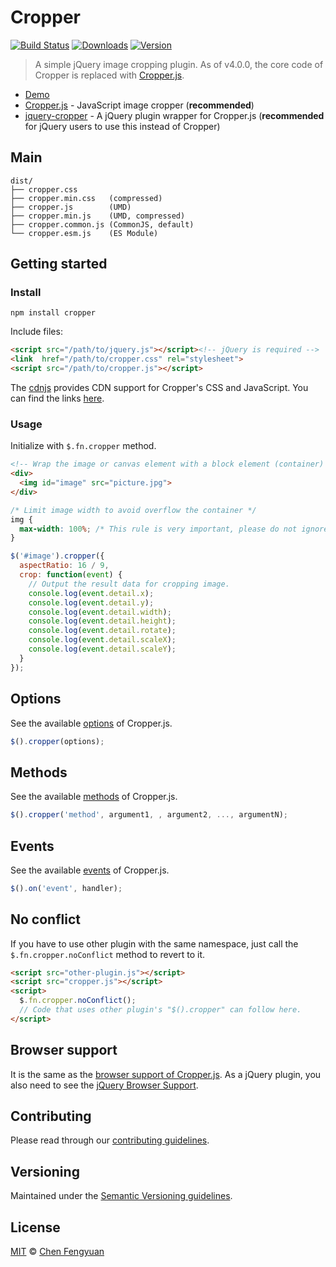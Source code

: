 # Cropper

[![Build Status](https://travis-ci.org/fengyuanchen/cropper.svg)](https://travis-ci.org/fengyuanchen/cropper) [![Downloads](https://img.shields.io/npm/dm/cropper.svg)](https://www.npmjs.com/package/cropper) [![Version](https://img.shields.io/npm/v/cropper.svg)](https://www.npmjs.com/package/cropper)

> A simple jQuery image cropping plugin. As of v4.0.0, the core code of Cropper is replaced with [Cropper.js](https://github.com/fengyuanchen/cropperjs).

- [Demo](https://fengyuanchen.github.io/cropper)
- [Cropper.js](https://github.com/fengyuanchen/cropperjs) - JavaScript image cropper (**recommended**)
- [jquery-cropper](https://github.com/fengyuanchen/jquery-cropper) - A jQuery plugin wrapper for Cropper.js (**recommended** for jQuery users to use this instead of Cropper)

## Main

```text
dist/
├── cropper.css
├── cropper.min.css   (compressed)
├── cropper.js        (UMD)
├── cropper.min.js    (UMD, compressed)
├── cropper.common.js (CommonJS, default)
└── cropper.esm.js    (ES Module)
```

## Getting started

### Install

```shell
npm install cropper
```

Include files:

```html
<script src="/path/to/jquery.js"></script><!-- jQuery is required -->
<link  href="/path/to/cropper.css" rel="stylesheet">
<script src="/path/to/cropper.js"></script>
```

The [cdnjs](https://github.com/cdnjs/cdnjs) provides CDN support for Cropper's CSS and JavaScript. You can find the links [here](https://cdnjs.com/libraries/cropper).

### Usage

Initialize with `$.fn.cropper` method.

```html
<!-- Wrap the image or canvas element with a block element (container) -->
<div>
  <img id="image" src="picture.jpg">
</div>
```

```css
/* Limit image width to avoid overflow the container */
img {
  max-width: 100%; /* This rule is very important, please do not ignore this! */
}
```

```js
$('#image').cropper({
  aspectRatio: 16 / 9,
  crop: function(event) {
    // Output the result data for cropping image.
    console.log(event.detail.x);
    console.log(event.detail.y);
    console.log(event.detail.width);
    console.log(event.detail.height);
    console.log(event.detail.rotate);
    console.log(event.detail.scaleX);
    console.log(event.detail.scaleY);
  }
});
```

## Options

See the available [options](https://github.com/fengyuanchen/cropperjs#options) of Cropper.js.

```js
$().cropper(options);
```

## Methods

See the available [methods](https://github.com/fengyuanchen/cropperjs#methods) of Cropper.js.

```js
$().cropper('method', argument1, , argument2, ..., argumentN);
```

## Events

See the available [events](https://github.com/fengyuanchen/cropperjs#events) of Cropper.js.

```js
$().on('event', handler);
```

## No conflict

If you have to use other plugin with the same namespace, just call the `$.fn.cropper.noConflict` method to revert to it.

```html
<script src="other-plugin.js"></script>
<script src="cropper.js"></script>
<script>
  $.fn.cropper.noConflict();
  // Code that uses other plugin's "$().cropper" can follow here.
</script>
```

## Browser support

It is the same as the [browser support of Cropper.js](https://github.com/fengyuanchen/cropperjs#browser-support). As a jQuery plugin, you also need to see the [jQuery Browser Support](http://jquery.com/browser-support/).

## Contributing

Please read through our [contributing guidelines](CONTRIBUTING.md).

## Versioning

Maintained under the [Semantic Versioning guidelines](http://semver.org/).

## License

[MIT](http://opensource.org/licenses/MIT) © [Chen Fengyuan](http://chenfengyuan.com)
